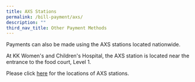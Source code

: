 ```yaml
---
title: AXS Stations
permalink: /bill-payment/axs/
description: ""
third_nav_title: Other Payment Methods
---
```


Payments can also be made using the AXS stations located nationwide.

At KK Women's and Children's Hospital, the AXS station is located near the entrance to the food court, Level 1.

Please click [here](http://www.axs.com.sg/axsStation_locations.php) for the locations of AXS stations.
